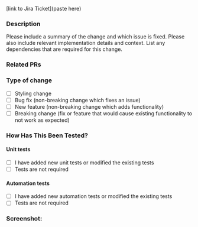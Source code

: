 [link to Jira Ticket](paste here)

### Description

Please include a summary of the change and which issue is fixed. Please also include relevant implementation details and context. List any dependencies that are required for this change.

### Related PRs 

### Type of change

- [ ] Styling change
- [ ] Bug fix (non-breaking change which fixes an issue)
- [ ] New feature (non-breaking change which adds functionality)
- [ ] Breaking change (fix or feature that would cause existing functionality to not work as expected)

### How Has This Been Tested?

#### Unit tests

- [ ] I have added new unit tests or modified the existing tests
- [ ] Tests are not required

#### Automation tests

- [ ] I have added new automation tests or modified the existing tests
- [ ] Tests are not required

### Screenshot: 
